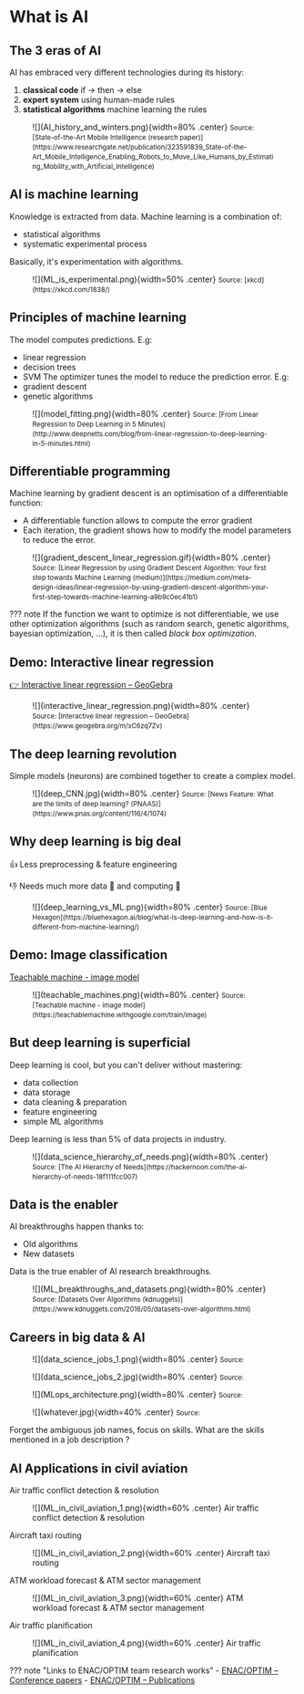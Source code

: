 # What is AI

## The 3 eras of AI

AI has embraced very different technologies during its history:

1. **classical code**
    if → then → else
1. **expert system**
    using human-made rules
1. **statistical algorithms**
    machine learning the rules

<figure markdown>
![](AI_history_and_winters.png){width=80% .center}
<figurecaption><small>Source: [State-of-the-Art Mobile Intelligence (research paper)](https://www.researchgate.net/publication/323591839_State-of-the-Art_Mobile_Intelligence_Enabling_Robots_to_Move_Like_Humans_by_Estimating_Mobility_with_Artificial_Intelligence)</small></figurecaption>
</figure>

## AI is machine learning

Knowledge is extracted from data. Machine learning is a combination of:
- statistical algorithms
- systematic experimental process

Basically, it's experimentation with algorithms.

<figure markdown>
![](ML_is_experimental.png){width=50% .center}
<figurecaption><small>Source: [xkcd](https://xkcd.com/1838/)</small></figurecaption>
</figure>

## Principles of machine learning

The model computes predictions. E.g:
- linear regression
- decision trees
- SVM
The optimizer tunes the model to reduce the prediction error. E.g:
- gradient descent
- genetic algorithms

<figure markdown>
![](model_fitting.png){width=80% .center}
<figurecaption><small>Source: [From Linear Regression to Deep Learning in 5 Minutes](http://www.deepnetts.com/blog/from-linear-regression-to-deep-learning-in-5-minutes.html)</small></figurecaption>
</figure>

## Differentiable programming

Machine learning by gradient descent is an optimisation of a differentiable function:
- A differentiable function allows to compute the error gradient
- Each iteration, the gradient shows how to modify the model parameters to reduce the error.

<figure markdown>
![](gradient_descent_linear_regression.gif){width=80% .center}
<figurecaption><small>Source: [Linear Regression by using Gradient Descent Algorithm: Your first step towards Machine Learning (medium)](https://medium.com/meta-design-ideas/linear-regression-by-using-gradient-descent-algorithm-your-first-step-towards-machine-learning-a9b9c0ec41b1)</small></figurecaption>
</figure>

??? note
    If the function we want to optimize is not differentiable, we use other optimization algorithms (such as random search, genetic algorithms, bayesian optimization, ...), it is then called *black box optimization*.

## Demo: Interactive linear regression

[👉 Interactive linear regression – GeoGebra](https://www.geogebra.org/m/xC6zq7Zv)

<figure markdown>
![](interactive_linear_regression.png){width=80% .center}
<figurecaption><small>Source: [Interactive linear regression – GeoGebra](https://www.geogebra.org/m/xC6zq7Zv)
</small></figurecaption>
</figure>

## The deep learning revolution

Simple models (neurons) are combined together to create a complex model.

<figure markdown>
![](deep_CNN.jpg){width=80% .center}
<figurecaption><small>Source: [News Feature: What are the limits of deep learning? (PNAAS)](https://www.pnas.org/content/116/4/1074)</small></figurecaption>
</figure>

## Why deep learning is big deal 

👍 Less preprocessing & feature engineering

👎 Needs much more data 💾 and computing 🥵

<figure markdown>
![](deep_learning_vs_ML.png){width=80% .center}
<figurecaption><small>Source: [Blue Hexagon](https://bluehexagon.ai/blog/what-is-deep-learning-and-how-is-it-different-from-machine-learning/)</small></figurecaption>
</figure>

## Demo: Image classification

[Teachable machine - image model](https://teachablemachine.withgoogle.com/train/image)

<figure markdown>
![](teachable_machines.png){width=80% .center}
<figurecaption><small>Source: [Teachable machine - image model](https://teachablemachine.withgoogle.com/train/image)</small></figurecaption>
</figure>

## But deep learning is superficial

Deep learning is cool, but you can't deliver without mastering:
- data collection
- data storage
- data cleaning & preparation
- feature engineering
- simple ML algorithms

Deep learning is less than 5% of data projects in industry.

<figure markdown>
![](data_science_hierarchy_of_needs.png){width=80% .center}
<figurecaption><small>Source: [The AI Hierarchy of Needs](https://hackernoon.com/the-ai-hierarchy-of-needs-18f111fcc007)</small></figurecaption>
</figure>

## Data is the enabler

AI breakthroughs happen thanks to:
- Old algorithms
- New datasets

Data is the true enabler of AI research breakthroughs.

<figure markdown>
![](ML_breakthroughs_and_datasets.png){width=80% .center}
<figurecaption><small>Source: [Datasets Over Algorithms (kdnuggets)](https://www.kdnuggets.com/2016/05/datasets-over-algorithms.html)</small></figurecaption>
</figure>

## Careers in big data & AI

<figure markdown>
![](data_science_jobs_1.png){width=80% .center}
<figurecaption><small>Source: </small></figurecaption>
</figure>

<figure markdown>
![](data_science_jobs_2.jpg){width=80% .center}
<figurecaption><small>Source: </small></figurecaption>
</figure>

<figure markdown>
![](MLops_architecture.png){width=80% .center}
<figurecaption><small>Source: </small></figurecaption>
</figure>

<figure markdown>
![](whatever.jpg){width=40% .center}
<figurecaption><small>Source: </small></figurecaption>
</figure>

Forget the ambiguous job names, focus on skills. What are the skills mentioned in a job description ?

## AI Applications in civil aviation

Air traffic conflict detection & resolution

<figure markdown>
![](ML_in_civil_aviation_1.png){width=60% .center}
<figurecaption>
Air traffic conflict detection & resolution
</figurecaption>
</figure>

Aircraft taxi routing

<figure markdown>
![](ML_in_civil_aviation_2.png){width=60% .center}
<figurecaption>
Aircraft taxi routing
</figurecaption>
</figure>

ATM workload forecast & ATM sector management

<figure markdown>
![](ML_in_civil_aviation_3.png){width=60% .center}
<figurecaption>
ATM workload forecast & ATM sector management
</figurecaption>
</figure>

Air traffic planification

<figure markdown>
![](ML_in_civil_aviation_4.png){width=60% .center}
<figurecaption>
Air traffic planification
</figurecaption>
</figure>

??? note "Links to ENAC/OPTIM team research works"
    - [ENAC/OPTIM – Conference papers](https://haltools.archives-ouvertes.fr/Public/afficheRequetePubli.php?idHal=nicolas-couellan%3Bsonia-cafieri%3Bmarcel-mongeau%3Bdaniel-delahaye%3Bmohammed-sbih%3Balexandre-gondran%3Bdavid-gianazza%3Brichard-alligier%3Bcyril-allignol%3Bnicolas-barnier%3Bnicolas-durand%3Bmurat-bronz%3Bthierry-miquel%3Bantoine-drouin%3Bjean-philippe-condomines%3Bcatherine-mancel%3Bgautier-hattenberger%3Bjean-baptiste-gotteland%3Bandrija-vidosavljevic&typdoc=(%27COMM%27)&CB_auteur=oui&CB_titre=oui&CB_article=oui&CB_DOI=oui&CB_typdoc=oui&langue=Anglais&tri_exp=typdoc&tri_exp2=annee_publi&tri_exp3=auteur_exp&ordre_aff=AT&Fen=Aff&css=../css/VisuRubriqueEncadre.css)
    - [ENAC/OPTIM – Publications](http://optim.recherche.enac.fr/?page_id=81)
